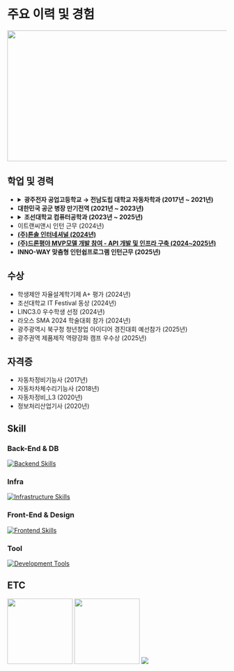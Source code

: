 <!-- About -->
<h1>주요 이력 및 경험</h1>
<div>
  <a href="https://www.gitanimals.org/en_US?utm_medium=image&utm_source=scorve12&utm_content=farm">
    <img
      src="https://render.gitanimals.org/farms/scorve12"
      width="1000"
      height="300"/>
  </a>
</div>

<div>

  <h2>학업 및 경력</h2>
  <ul style="margin-bottom: 0;">
    <li>
      <details>
        <summary><b>광주전자 공업고등학교 → 전남도립 대학교 자동차학과 (2017년 ~ 2021년)</b></summary>
        <ul>
          <li>Uni-Tech(일학습병행) 참여 (2018년 ~ 2021년)</li>
          <li>쌍용북광주서비스 근무 (2018년 ~ 2021년)</li>
        </ul>
      </details>
    </li>
    <li><b>대한민국 공군 병장 만기전역 (2021년 ~ 2023년)</b></li>
    <li>
      <details>
        <summary><b>조선대학교 컴퓨터공학과 (2023년 ~ 2025년)</b></summary>
        <ul>
          <li>창업동아리 판도라 운영진 (2024년)</li>
          <li>ONE-CARE 골드클럽 스터디 (2024년)</li>
          <li>컴퓨터네트워크 연구실 학부연구생 (2024년)</li>
          <li>창업동아리 Produck 회장 (2025년)</li>
        </ul>
      </details>
    </li>
    <li>이트랜씨앤시 인턴 근무 (2024년)</li>
    <li><a href="./Teunsol/README.md"><b>(주)튼솔 인터네셔널 (2024년)</b></a></li>
    <li><a href="./drone-field/README.md"><b>(주)드론평야 MVP모델 개발 참여 - API 개발 및 인프라 구축 (2024~2025년)</b></a></li>
    <li><b>INNO-WAY 맞춤형 인턴쉽프로그램 인턴근무 (2025년)</b></li>
  </ul>
  

  <h2>수상</h2>
  <ul>
    <li>학생제안 자율설계학기제 A+ 평가 (2024년)</li>
    <li>조선대학교 IT Festival 동상 (2024년)</li>
    <li>LINC3.0 우수학생 선정 (2024년)</li>
    <li>라오스 SMA 2024 학술대회 참가 (2024년)</li>
    <li>광주광역시 북구청 청년창업 아이디어 경진대회 예선참가 (2025년)</li>
    <li>광주권역 제품제작 역량강화 캠프 우수상 (2025년)</li>
  </ul>

  <h2>자격증</h2>
  <ul>
    <li>자동차정비기능사 (2017년)</li>
    <li>자동차차체수리기능사 (2018년)</li>
    <li>자동차정비_L3 (2020년)</li>
    <li>정보처리산업기사 (2020년)</li>
  </ul>
</div>


<!-- Skill -->
<div>
  <h2>Skill</h2>
  <h3>Back-End & DB</h3>
  <a href="https://skillicons.dev">
    <img src="https://skillicons.dev/icons?i=spring,django,postgresql,mysql,redis&theme=light" alt="Backend Skills" />
  </a>
  
  <h3>Infra</h3>
  <a href="https://skillicons.dev">
    <img src="https://skillicons.dev/icons?i=aws,docker,vercel&theme=light" alt="Infrastructure Skills" />
  </a>

  <h3>Front-End & Design</h3>
  <a href="https://skillicons.dev">
    <img src="https://skillicons.dev/icons?i=react,nodejs,npm,figma&theme=light" alt="Frontend Skills" />
  </a>

  <h3>Tool</h3>
  <a href="https://skillicons.dev">
    <img src="https://skillicons.dev/icons?i=discord,postman,vscode,notion&theme=light" alt="Development Tools" />
  </a>
</div>

<!-- ETC -->
<div>
  <h2>ETC</h2>
  <img src="https://github-readme-stats.vercel.app/api?username=scorve12&show_icons=true&theme=catppuccino" height="150">
  <img src="http://mazassumnida.wtf/api/v2/generate_badge?boj=socrve5322" height="150">
  <img src="https://github-profile-trophy.vercel.app/?username=scorve12&column=-1">
</div>